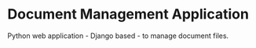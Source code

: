 # Document Management Application
Python web application - Django based - to manage document files.
